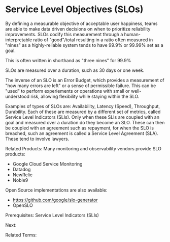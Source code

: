 # Service Level Objectives (SLOs)

By defining a measurable objective of acceptable user happiness, teams are able to make data driven decisions on when to prioritize reliability improvements.  SLOs codify this measurement through a human-interpretable ratio of "good"/total resulting in a ratio often measured in "nines" as a highly-reliable system tends to have 99.9% or 99.99% set as a goal.

This is often written in shorthand as "three nines" for 99.9%

SLOs are measured over a duration, such as 30 days or one week.

The inverse of an SLO is an Error Budget, which provides a measurement of "how many errors are left" or a sense of permissible failure.  This can be "used" to perform experiements or operations with small or well-understood risk, allowing flexibility while staying within the SLO.

Examples of types of SLOs are:  Availability, Latency (Speed), Throughput, Durability.  Each of these are measured by a different set of metrics, called Service Level Indicators (SLIs).  Only when these SLIs are coupled with an goal and measured over a duration do they become an SLO.  These can then be coupled with an agreement such as repayment, for when the SLO is breached, such an agreement is called a Service Level Agreement (SLA). These tend to involve lawyers.

Related Products: Many monitoring and observability vendors provide SLO products:

- Google Cloud Service Monitoring
- Datadog
- NewRelic
- Noble9

Open Source implementations are also available:

- <https://github.com/google/slo-generator>
- OpenSLO

Prerequisites: Service Level Indicators (SLIs)

Next:

Related Terms: